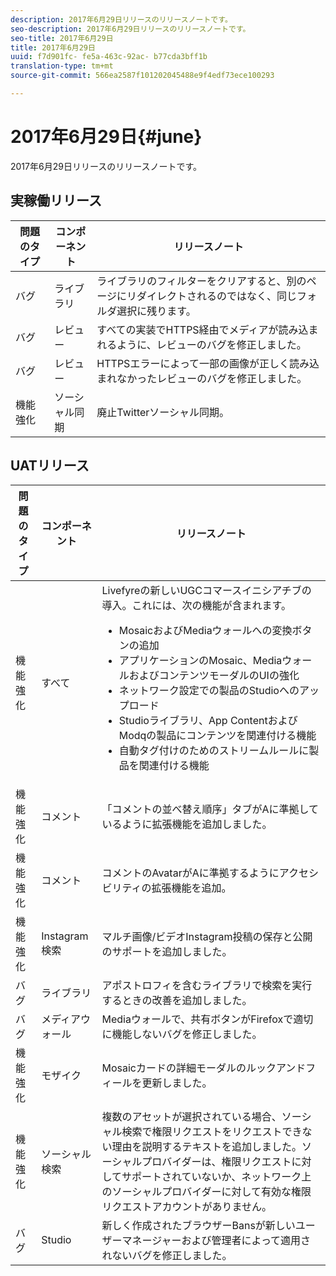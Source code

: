 ```yaml
---
description: 2017年6月29日リリースのリリースノートです。
seo-description: 2017年6月29日リリースのリリースノートです。
seo-title: 2017年6月29日
title: 2017年6月29日
uuid: f7d901fc- fe5a-463c-92ac- b77cda3bff1b
translation-type: tm+mt
source-git-commit: 566ea2587f101202045488e9f4edf73ece100293

---
```



# 2017年6月29日{#june}

2017年6月29日リリースのリリースノートです。

## 実稼働リリース

| **問題のタイプ** | **コンポーネント** | **リリースノート** |
|---|---|---|
| バグ | ライブラリ | ライブラリのフィルターをクリアすると、別のページにリダイレクトされるのではなく、同じフォルダ選択に残ります。 |
| バグ | レビュー | すべての実装でHTTPS経由でメディアが読み込まれるように、レビューのバグを修正しました。 |
| バグ | レビュー | HTTPSエラーによって一部の画像が正しく読み込まれなかったレビューのバグを修正しました。 |
| 機能強化 | ソーシャル同期 | 廃止Twitterソーシャル同期。 |

## UATリリース

| 問題のタイプ | コンポーネント | リリースノート |
|--- |--- |--- |
| 機能強化 | すべて | Livefyreの新しいUGCコマースイニシアチブの導入。これには、次の機能が含まれます。 <br><ul><li>MosaicおよびMediaウォールへの変換ボタンの追加</li><li> アプリケーションのMosaic、MediaウォールおよびコンテンツモーダルのUIの強化</li><li>ネットワーク設定での製品のStudioへのアップロード</li><li>Studioライブラリ、App ContentおよびModqの製品にコンテンツを関連付ける機能</li><li>自動タグ付けのためのストリームルールに製品を関連付ける機能</li></ul> |
| 機能強化 | コメント | 「コメントの並べ替え順序」タブがAに準拠しているように拡張機能を追加しました。 |
| 機能強化 | コメント | コメントのAvatarがAに準拠するようにアクセシビリティの拡張機能を追加。 |
| 機能強化 | Instagram検索 | マルチ画像/ビデオInstagram投稿の保存と公開のサポートを追加しました。 |
| バグ | ライブラリ | アポストロフィを含むライブラリで検索を実行するときの改善を追加しました。 |
| バグ | メディアウォール | Mediaウォールで、共有ボタンがFirefoxで適切に機能しないバグを修正しました。 |
| 機能強化 | モザイク | Mosaicカードの詳細モーダルのルックアンドフィールを更新しました。 |
| 機能強化 | ソーシャル検索 | 複数のアセットが選択されている場合、ソーシャル検索で権限リクエストをリクエストできない理由を説明するテキストを追加しました。ソーシャルプロバイダーは、権限リクエストに対してサポートされていないか、ネットワーク上のソーシャルプロバイダーに対して有効な権限リクエストアカウントがありません。 |
| バグ | Studio | 新しく作成されたブラウザーBansが新しいユーザーマネージャーおよび管理者によって適用されないバグを修正しました。 |


